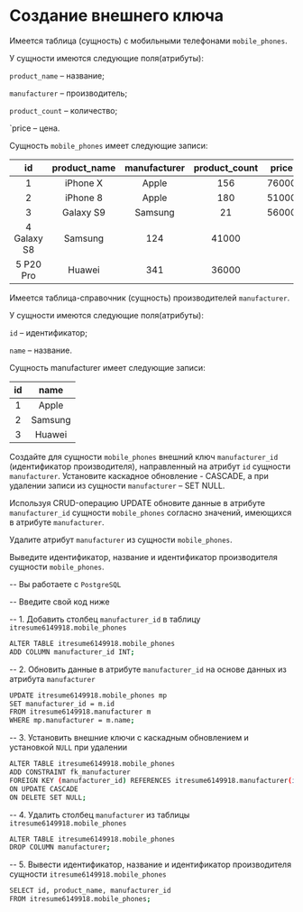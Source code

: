 # Создание внешнего ключа

Имеется таблица (сущность) с мобильными телефонами `mobile_phones`.

У сущности имеются следующие поля(атрибуты):

`product_name` – название;

`manufacturer` – производитель;

`product_count` – количество;

`price – цена.

Сущность `mobile_phones` имеет следующие записи:

|id|	product_name|	manufacturer|	product_count|	price|
|:-:|:-:|:-:|:-:|:-:|
|1|	iPhone X|	Apple|	156|	76000|
|2|	iPhone 8|	Apple|	180|	51000|
|3|	Galaxy S9|	Samsung|	21|	56000|
|4	Galaxy S8|	Samsung|	124|	41000|
|5	P20 Pro|	Huawei|	341|	36000|

Имеется таблица-справочник (сущность) производителей `manufacturer`.

У сущности имеются следующие поля(атрибуты):

`id` – идентификатор;

`name` – название.

Сущность manufacturer имеет следующие записи:

|id|	name|
|:-:|:-:|
|1|	Apple|
|2|	Samsung|
|3|	Huawei|

Создайте для сущности `mobile_phones` внешний ключ `manufacturer_id` (идентификатор производителя), направленный на атрибут `id` сущности `manufacturer`. Установите каскадное обновление - CASCADE, а при удалении записи из сущности `manufacturer` – SET NULL.

Используя CRUD-операцию UPDATE обновите данные в атрибуте `manufacturer_id` сущности `mobile_phones` согласно значений, имеющихся в атрибуте `manufacturer`.

Удалите атрибут `manufacturer` из сущности `mobile_phones`.

Выведите идентификатор, название и идентификатор производителя сущности `mobile_phones`.


-- Вы работаете с `PostgreSQL`

-- Введите свой код ниже

-- 1. Добавить столбец `manufacturer_id` в таблицу `itresume6149918.mobile_phones`
```sh
ALTER TABLE itresume6149918.mobile_phones
ADD COLUMN manufacturer_id INT;
```
-- 2. Обновить данные в атрибуте `manufacturer_id` на основе данных из атрибута `manufacturer`
```sh
UPDATE itresume6149918.mobile_phones mp
SET manufacturer_id = m.id
FROM itresume6149918.manufacturer m
WHERE mp.manufacturer = m.name;
```
-- 3. Установить внешние ключи с каскадным обновлением и установкой `NULL` при удалении
```sh
ALTER TABLE itresume6149918.mobile_phones
ADD CONSTRAINT fk_manufacturer
FOREIGN KEY (manufacturer_id) REFERENCES itresume6149918.manufacturer(id)
ON UPDATE CASCADE
ON DELETE SET NULL;
```
-- 4. Удалить столбец `manufacturer` из таблицы `itresume6149918.mobile_phones`
```sh
ALTER TABLE itresume6149918.mobile_phones
DROP COLUMN manufacturer;
```
-- 5. Вывести идентификатор, название и идентификатор производителя сущности `itresume6149918.mobile_phones`
```sh
SELECT id, product_name, manufacturer_id
FROM itresume6149918.mobile_phones;
```
